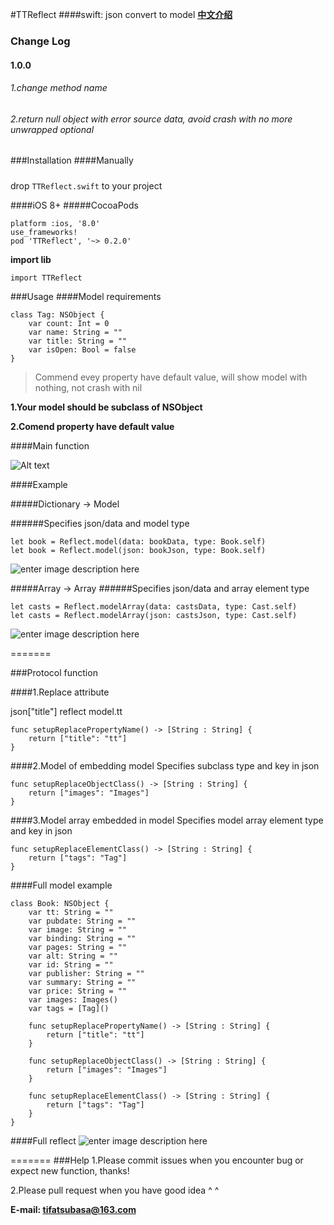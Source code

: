 #TTReflect
####swift: json convert to model
**[中文介绍](https://github.com/TifaTsubasa/TTReflect/blob/master/README-zh.md)**

### Change Log
#### 1.0.0
###### 1.change method name
###### 2.return null object with error source data, avoid crash with no more unwrapped optional

###Installation
####Manually
#####
drop `TTReflect.swift` to your project

####iOS 8+
#####CocoaPods

```
platform :ios, '8.0'
use_frameworks!
pod 'TTReflect', '~> 0.2.0'
```

**import lib**
```
import TTReflect
```


###Usage
####Model requirements

```
class Tag: NSObject {
    var count: Int = 0
    var name: String = ""
    var title: String = ""
    var isOpen: Bool = false
}
```
> Commend evey property have default value, will show model with nothing, not crash with nil

**1.Your model should be subclass of NSObject**

**2.Comend property have default value**


####Main function

![Alt text](http://7xq01t.com1.z0.glb.clouddn.com/reflect_method_name.png)

####Example

#####Dictionary -> Model

######Specifies json/data and model type

```
let book = Reflect.model(data: bookData, type: Book.self)
let book = Reflect.model(json: bookJson, type: Book.self)
```

![enter image description here](http://7xq01t.com1.z0.glb.clouddn.com/tsusolo.com/qiniumodel_basic.png)

#####Array<Dictionary> -> Array<Model>
######Specifies json/data and array element type
```
let casts = Reflect.modelArray(data: castsData, type: Cast.self)
let casts = Reflect.modelArray(json: castsJson, type: Cast.self)
```

![enter image description here](http://7xq01t.com1.z0.glb.clouddn.com/tsusolo.com/qiniumodel_array_basic.png)

=======

###Protocol function

####1.Replace attribute

json["title"] reflect model.tt

```
func setupReplacePropertyName() -> [String : String] {
    return ["title": "tt"]
}
```

####2.Model of embedding model
Specifies subclass type and key in json

```
func setupReplaceObjectClass() -> [String : String] {
    return ["images": "Images"]
}
```

####3.Model array embedded in model
Specifies model array element type and key in json

```
func setupReplaceElementClass() -> [String : String] {
    return ["tags": "Tag"]
}
```

####Full model example
```
class Book: NSObject {
    var tt: String = ""
    var pubdate: String = ""
    var image: String = ""
    var binding: String = ""
    var pages: String = ""
    var alt: String = ""
    var id: String = ""
    var publisher: String = ""
    var summary: String = ""
    var price: String = ""
    var images: Images()
    var tags = [Tag]()

    func setupReplacePropertyName() -> [String : String] {
        return ["title": "tt"]
    }

    func setupReplaceObjectClass() -> [String : String] {
        return ["images": "Images"]
    }

    func setupReplaceElementClass() -> [String : String] {
        return ["tags": "Tag"]
    }
}
```

####Full reflect
![enter image description here](http://7xq01t.com1.z0.glb.clouddn.com/tsusolo.com/qiniumodel_full.png)


=======
###Help
1.Please commit issues when you encounter bug or expect new function, thanks!

2.Please pull request when you have good idea ^ ^

**E-mail: tifatsubasa@163.com**
